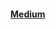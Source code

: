 #### <a target="_blank" href="https://yulinchou.medium.com/hd-wallet-bip-0032-bip-0039-bip-0043-bip-0044-%E5%8F%8A%E5%BB%BA%E7%AB%8B-ethereum-hd-wallet-%E4%B9%8B%E5%AD%B8%E7%BF%92%E7%AD%86%E8%A8%98-f823d2f21f41">Medium</a>



